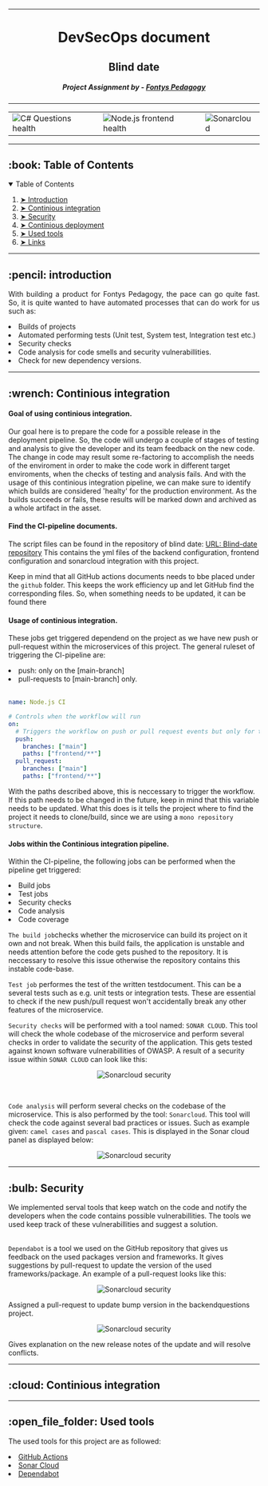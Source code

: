 
---
<h1 align="center"> DevSecOps document </h1>
<h2 align="center"> Blind date </h2>
<h5 align="center"> Project Assignment by - <a href="https://fontys.nl">Fontys Pedagogy</a></h5>

---

<!-- markdownlint-disable -->


<table align="center" class="no-border" >
  <tr>
    <td><img src="https://github.com/BlindDate-Org/S6_Blind_Date_Platform/actions/workflows/dotnet.yml/badge.svg" alt="C# Questions health"/></td>
    <td><img src="https://github.com/BlindDate-Org/S6_Blind_Date_Platform/actions/workflows/node.js.yml/badge.svg" alt="Node.js frontend health"/></td>
    <td><img src="https://github.com/BlindDate-Org/S6_Blind_Date_Platform/actions/workflows/sonarcloud.yml/badge.svg" alt="Sonarcloud"/></td>
  </tr>
</table>

---

<!-- TABLE OF CONTENTS -->
<h2 id="table-of-contents"> :book: Table of Contents</h2>

<details open="open">
  <summary>Table of Contents</summary>
  <ol>
    <li><a href="#introduction"> ➤ Introduction</a></li>
    <li><a href="#CI-pipeline"> ➤ Continious integration</a></li>
    <li><a href="#Security"> ➤ Security</a></li>
    <li><a href="#CD-pipeline"> ➤ Continious deployment</a></li>
    <li><a href="#used-tools"> ➤ Used tools</a></li>
    <li><a href="#getting-started"> ➤ Links</a></li>
  </ol>
</details>

---

<!-- ABOUT THE PROJECT -->
<h2 id="introduction"> :pencil: introduction</h2>

<p align="justify"> 
With building a product for Fontys Pedagogy, the pace can go quite fast. So, it is quite wanted to have automated processes that can do work for us such as:
    <li>Builds of projects</li>
    <li>Automated performing tests (Unit test, System test, Integration test etc.)</li>
    <li>Security checks</li>
    <li>Code analysis for code smells and security vulnerabillities.</li>
    <li>Check for new dependency versions.</li>
</p>

---

<!-- OVERVIEW -->
<h2 id="CI-pipeline"> :wrench: Continious integration</h2>
<h4>Goal of using continious integration.</h4>

Our goal here is to prepare the code for a possible release in the deployment pipeline. So, the code will undergo a couple of stages of testing and analysis to give the developer and its team feedback on the new code. The change in code may result some re-factoring to accomplish the needs of the enviroment in order to make the code work in different target enviroments, when the checks of testing and analysis fails. And with the usage of this continious integration pipeline, we can make sure to identify which builds are considered 'healty' for the production environment. As the builds succeeds or fails, these results will be marked down and archived as a whole artifact in the asset. 


<h4>Find the CI-pipeline documents.</h4>

The script files can be found in the repository of blind date: <a href="https://github.com/BlindDate-Org/S6_Blind_Date_Platform/tree/main/.github">URL: Blind-date repository</a>
This contains the yml files of the backend configuration, frontend configuration and sonarcloud integration with this project.

Keep in mind that all GitHub actions documents needs to bbe placed under the ```github``` folder. This keeps the work efficiency up and let GitHub find the corresponding files. So, when something needs to be updated, it can be found there


<h4>Usage of continious integration.</h4>

These jobs get triggered dependend on the project as we have new push or pull-request within the microservices of this project. The general ruleset of triggering the CI-pipeline are:

<li>push: only on the [main-branch]</li>
<li>pull-requests to [main-branch] only. </li>
&nbsp


```yml
name: Node.js CI

# Controls when the workflow will run
on:
  # Triggers the workflow on push or pull request events but only for the "main" branch
  push:
    branches: ["main"]
    paths: ["frontend/**"]
  pull_request:
    branches: ["main"]
    paths: ["frontend/**"]
```

With the paths described above, this is neccessary to trigger the workflow. If this path needs to be changed in the future, keep in mind that this variable needs to be updated. What this does is it tells the project where to find the project it needs to clone/build, since we are using a ```mono repository structure```.

<h4>Jobs within the Continious integration pipeline.</h4>


Within the CI-pipeline, the following jobs can be performed when the pipeline get triggered:
<li>Build jobs</li>
<li>Test jobs</li>
<li>Security checks</li>
<li>Code analysis</li>
<li>Code coverage</li>


```The build job```checks whether the microservice can build its project on it own and not break. When this build fails, the application is unstable and needs attention before the code gets pushed to the repository. It is neccessary to resolve this issue otherwise the repository contains this instable code-base.

```Test job``` performes the test of the written testdocument. This can be a several tests such as e.g. unit tests or integration tests. These are essential to check if the new push/pull request won't accidentally break any other features of the microservice. 

```Security checks``` will be performed with a tool named: ```SONAR CLOUD```. This tool will check the whole codebase of the microservice and perform several checks in order to validate the security of the application. This gets tested against known software vulnerabillities of OWASP. A result of a security issue within ```SONAR CLOUD``` can look like this: 
<p align="center"> 
  <img src="../documentation/assets/SecurityExample.png" alt="Sonarcloud security">
</p>
&nbsp

```Code analysis``` will perform several checks on the codebase of the microservice. This is also performed by the tool: ```Sonarcloud```.
This tool will check the code against several bad practices or issues. Such as example given: ```camel cases``` and ```pascal cases```.
This is displayed in the Sonar cloud panel as displayed below: 
<p align="center"> 
  <img src="../documentation/assets/CodeAnalysisExample.png" alt="Sonarcloud security">
</p>

---

<h2 id="Security"> :bulb: Security</h2>
We implemented serval tools that keep watch on the code and notify the developers when the code contains possible vulnerabillities. The tools we used keep track of these vulnerabillities and suggest a solution.
<br>
<br>

```Dependabot``` is a tool we used on the GitHub repository that gives us feedback on the used packages version and frameworks. It gives suggestions by pull-request to update the version of the used frameworks/package. An example of a pull-request looks like this:

<p align="center"> 
  <img src="../documentation/assets/Dependabot-v1.png" alt="Sonarcloud security">
</p>
<p>Assigned a pull-request to update bump version in the backendquestions project.</p>

<p align="center"> 
  <img src="../documentation/assets/Dependabot-v2.png" alt="Sonarcloud security">
</p>
<p>Gives explanation on the new release notes of the update and will resolve conflicts.</p>



---

<h2 id="CD-pipeline"> :cloud: Continious integration</h2>

---

<h2 id="used-tools"> :open_file_folder: Used tools</h2>
<p align="justify">
    The used tools for this project are as followed:
    <li><a href ="https://github.com/BlindDate-Org" />GitHub Actions</li>
    <li><a href ="https://sonarcloud.io/project/overview?id=BlindDate-Org_S6_Blind_Date_Platform" />Sonar Cloud</li>
    <li><a href ="https://docs.github.com/en/code-security/dependabot/working-with-dependabot/automating-dependabot-with-github-actions" />Dependabot</li>
<p>
